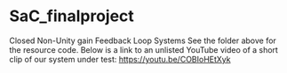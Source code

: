 # SaC_finalproject
Closed Non-Unity gain Feedback Loop Systems
See the folder above for the resource code.
Below is a link to an unlisted YouTube video of a short clip of our system under test:
https://youtu.be/COBIoHEtXyk
